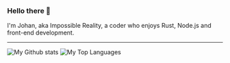 ### Hello there :wave:
I'm Johan, aka Impossible Reality, a coder who enjoys Rust, Node.js and front-end development.

---
 
![My Github stats](https://github-readme-stats.vercel.app/api?username=impossiblereality&count_private=true&line_height=40)
![My Top Languages](https://github-readme-stats.vercel.app/api/top-langs/?username=impossiblereality)

